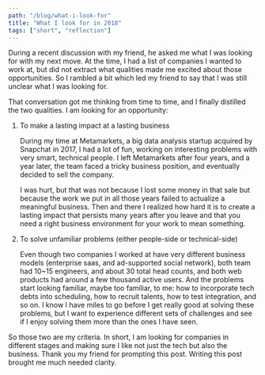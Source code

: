 ```yaml
---
path: "/blog/what-i-look-for"
title: "What I look for in 2018"
tags: ["short", "reflection"]
---
```


During a recent discussion with my friend, he asked me what I was looking for with my next move. At the time, I had a list of companies I wanted to work at, but did not extract what qualities made me excited about those opportunities. So I rambled a bit which led my friend to say that I was still unclear what I was looking for.

That conversation got me thinking from time to time, and I finally distilled the two qualities. I am looking for an opportunity:

1.  To make a lasting impact at a lasting business

    During my time at Metamarkets, a big data analysis startup acquired by Snapchat in 2017, I had a lot of fun, working on interesting problems with very smart, technical people. I left Metamarkets after four years, and a year later, the team faced a tricky business position, and eventually decided to sell the company.

    I was hurt, but that was not because I lost some money in that sale but because the work we put in all those years failed to actualize a meaningful business. Then and there I realized how hard it is to create a lasting impact that persists many years after you leave and that you need a right business environment for your work to mean something.

2.  To solve unfamiliar problems (either people-side or technical-side)

    Even though two companies I worked at have very different business models (enterprise saas, and ad-supported social network), both team had 10~15 engineers, and about 30 total head counts, and both web products had around a few thousand active users. And the problems start looking familiar, maybe too familiar, to me: how to incorporate tech debts into scheduling, how to recruit talents, how to test integration, and so on. I know I have miles to go before I get really good at solving these problems, but I want to experience different sets of challenges and see if I enjoy solving them more than the ones I have seen.

So those two are my criteria. In short, I am looking for companies in different stages and making sure I like not just the tech but also the business. Thank you my friend for prompting this post. Writing this post brought me much needed clarity.
